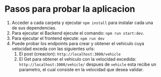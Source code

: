 
# Pasos para probar la aplicacion

1) Acceder a cada carpeta y ejecutar ``` npm install ``` para instalar cada una de sus dependencias.
2) Para ejecutar el Backend ejecute el comando: ```npm run start:dev```.
3) Para ejecutar el frontend ejecute: ```npm run dev```
4) Puede probar los endpoints para crear y obtener el vehiculo cuya velocidad exceda con las siguientes urls:
   1) El post (creacion): ```http://localhost:3000/vehicle```
   2) El Get para obtener el vehiculo con la velocidad excedida: ```http://localhost:3000/vehicle/``` despues de ```vehicle``` esta recibe un parametro, el cual consiste en la velocidad que desea validar. 